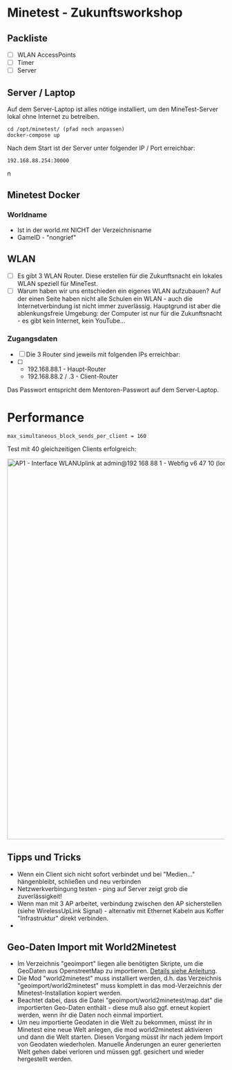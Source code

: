 

# Minetest - Zukunftsworkshop

## Packliste

- [ ] WLAN AccessPoints
- [ ] Timer
- [ ] Server

## Server / Laptop

Auf dem Server-Laptop ist alles nötige installiert, um den MineTest-Server lokal ohne Internet zu betreiben.

```shell
cd /opt/minetest/ (pfad noch anpassen)
docker-compose up 

```

Nach dem Start ist der Server unter folgender IP / Port erreichbar:

`192.168.88.254:30000`

n



## Minetest Docker

### Worldname

- Ist in der world.mt NICHT der Verzeichnisname
- GameID - "nongrief"

## WLAN 
- [ ] Es gibt 3 WLAN Router. Diese erstellen für die Zukunftsnacht ein lokales WLAN speziell für MineTest.
- [ ] Warum haben wir uns entschieden ein eigenes WLAN aufzubauen? Auf der einen Seite haben nicht alle Schulen ein WLAN - auch die Internetverbindung ist nicht immer zuverlässig. Hauptgrund ist aber die ablenkungsfreie Umgebung: der Computer ist nur für die Zukunftsnacht - es gibt kein Internet, kein YouTube...
### Zugangsdaten 
- [ ] Die 3 Router sind jeweils mit folgenden IPs erreichbar:
- [ ] - 192.168.88.1 - Haupt-Router
  - 192.168.88.2 / .3 - Client-Router

Das Passwort entspricht dem Mentoren-Passwort auf dem Server-Laptop.

# Performance

```max_packets_per_iteration=32096
max_simultaneous_block_sends_per_client = 160
```

Test mit 40 gleichzeitigen Clients erfolgreich:

<img width="882" alt="AP1 - Interface WLANUplink at admin@192 168 88 1 - Webfig v6 47 10 (long-term) on hAP ac^3 (arm) 2022-11-30 15-26-49" src="https://user-images.githubusercontent.com/4609107/204824733-5b0018bf-634c-435a-a97f-b025fe96f29c.png">

## Tipps und Tricks

- Wenn ein Client sich nicht sofort verbindet und bei "Medien..." hängenbleibt, schließen und neu verbinden
- Netzwerkverbingung testen - ping auf Server zeigt grob die zuverlässigkeit!
- Wenn man mit 3 AP arbeitet, verbindung zwischen den AP sicherstellen (siehe WirelessUpLink Signal) - alternativ mit Ethernet Kabeln aus Koffer "Infrastruktur" direkt verbinden.
- 


## Geo-Daten Import mit World2Minetest

- Im Verzeichnis "geoimport" liegen alle benötigten Skripte, um die GeoDaten aus OpenstreetMap zu importieren. [Details siehe Anleitung](https://github.com/FlorianRaediker/world2minetest).
- Die Mod "world2minetest" muss installiert werden, d.h. das Verzeichnis "geoimport/world2minetest" muss komplett in das mod-Verzeichnis der Minetest-Installation kopiert werden. 
- Beachtet dabei, dass die Datei "geoimport/world2minetest/map.dat" die importierten Geo-Daten enthält - diese muß also ggf. erneut kopiert werden, wenn ihr die Daten noch einmal importiert.
- Um neu importierte Geodaten in die Welt zu bekommen, müsst ihr in Minetest eine neue Welt anlegen, die mod world2minetest aktivieren und dann die Welt starten. Diesen Vorgang müsst ihr nach jedem Import von Geodaten wiederholen. Manuelle Änderungen an eurer generierten Welt gehen dabei verloren und müssen ggf. gesichert und wieder hergestellt werden.



